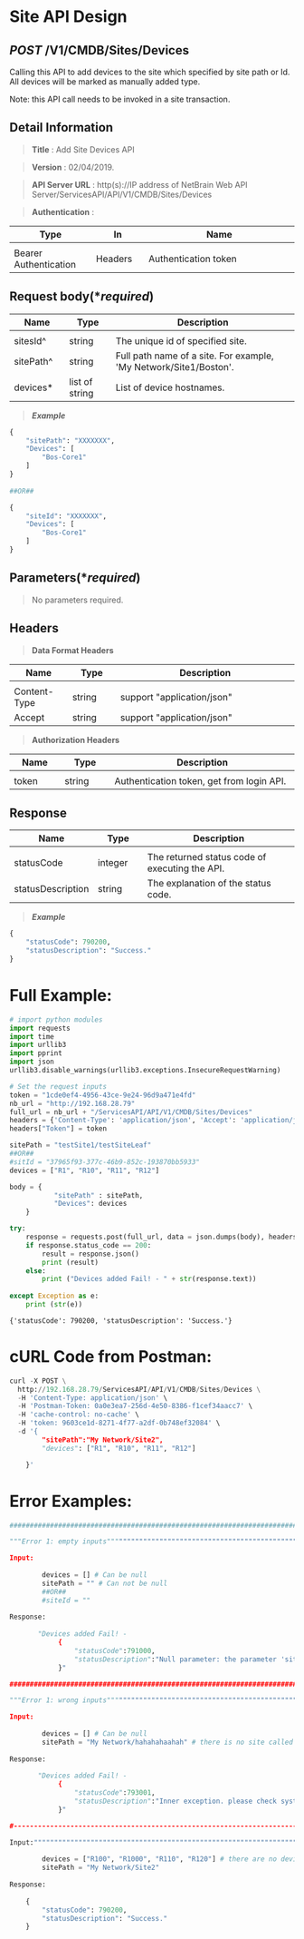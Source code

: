 
# Site API Design

## ***POST*** /V1/CMDB/Sites/Devices
Calling this API to add devices to the site which specified by site path or Id. All devices will be marked as manually added type.

Note: this API call needs to be invoked in a site transaction.

## Detail Information

> **Title** : Add Site Devices API<br>

> **Version** : 02/04/2019.

> **API Server URL** : http(s)://IP address of NetBrain Web API Server/ServicesAPI/API/V1/CMDB/Sites/Devices

> **Authentication** : 

|**Type**|**In**|**Name**|
|------|------|------|
|<img width=100/>|<img width=100/>|<img width=500/>|
|Bearer Authentication| Headers | Authentication token | 


## Request body(****required***)

|**Name**|**Type**|**Description**|
|------|------|------|
|<img width=100/>|<img width=100/>|<img width=500/>|
|sitesId^ | string  | The unique id of specified site.  |
|sitePath^ | string  | Full path name of a site. For example, 'My Network/Site1/Boston'.  |
|devices* | list of string  | List of device hostnames.  |

> ***Example***


```python
{
    "sitePath": "XXXXXXX",
    "Devices": [
        "Bos-Core1"
    ]
}
 
##OR##

{
    "siteId": "XXXXXXX",
    "Devices": [
        "Bos-Core1"
    ]
}
```

## Parameters(****required***)

>No parameters required.

## Headers

> **Data Format Headers**

|**Name**|**Type**|**Description**|
|------|------|------|
|<img width=100/>|<img width=100/>|<img width=500/>|
| Content-Type | string  | support "application/json" |
| Accept | string  | support "application/json" |

> **Authorization Headers**

|**Name**|**Type**|**Description**|
|------|------|------|
|<img width=100/>|<img width=100/>|<img width=500/>|
| token | string  | Authentication token, get from login API. |

## Response

|**Name**|**Type**|**Description**|
|------|------|------|
|<img width=100/>|<img width=100/>|<img width=500/>|
|statusCode| integer | The returned status code of executing the API.  |
|statusDescription| string | The explanation of the status code.  |

> ***Example***


```python
{
    "statusCode": 790200,
    "statusDescription": "Success."
}
```

# Full Example:


```python
# import python modules 
import requests
import time
import urllib3
import pprint
import json
urllib3.disable_warnings(urllib3.exceptions.InsecureRequestWarning)

# Set the request inputs
token = "1cde0ef4-4956-43ce-9e24-96d9a471e4fd"
nb_url = "http://192.168.28.79"
full_url = nb_url + "/ServicesAPI/API/V1/CMDB/Sites/Devices"
headers = {'Content-Type': 'application/json', 'Accept': 'application/json'}
headers["Token"] = token

sitePath = "testSite1/testSiteLeaf"
##OR##
#sitId = "37965f93-377c-46b9-852c-193870bb5933"
devices = ["R1", "R10", "R11", "R12"]

body = {
           "sitePath" : sitePath,
           "Devices": devices
    }         

try:
    response = requests.post(full_url, data = json.dumps(body), headers = headers, verify = False)
    if response.status_code == 200:
        result = response.json()
        print (result)
    else:
        print ("Devices added Fail! - " + str(response.text))
    
except Exception as e:
    print (str(e)) 
```

    {'statusCode': 790200, 'statusDescription': 'Success.'}
    

# cURL Code from Postman:


```python
curl -X POST \
  http://192.168.28.79/ServicesAPI/API/V1/CMDB/Sites/Devices \
  -H 'Content-Type: application/json' \
  -H 'Postman-Token: 0a0e3ea7-256d-4e50-8386-f1cef34aacc7' \
  -H 'cache-control: no-cache' \
  -H 'token: 9603ce1d-8271-4f77-a2df-0b748ef32084' \
  -d '{
        "sitePath":"My Network/Site2",
        "devices": ["R1", "R10", "R11", "R12"]

    }'
```

# Error Examples:


```python
###################################################################################################################    

"""Error 1: empty inputs""""""""""""""""""""""""""""""""""""""""""""""""""""""""""""""""""""""""""""""""""""""""

Input:
        
        devices = [] # Can be null
        sitePath = "" # Can not be null
        ##OR##
        #siteId = ""
        
Response:
    
       "Devices added Fail! - 
            {
                "statusCode":791000,
                "statusDescription":"Null parameter: the parameter 'siteId and sitePath' cannot be null."
            }"

###################################################################################################################    

"""Error 1: wrong inputs""""""""""""""""""""""""""""""""""""""""""""""""""""""""""""""""""""""""""""""""""""""""

Input:
        
        devices = [] # Can be null
        sitePath = "My Network/hahahahaahah" # there is no site called "hahahahaahah"
        
Response:
    
       "Devices added Fail! - 
            {
                "statusCode":793001,
                "statusDescription":"Inner exception. please check system log(default location: log/NgThirdAPI.log)"
            }"

#----------------------------------------------------------------------------------------------------------------------------

Input:""""""""""""""""""""""""""""""""""""""""""""""""""""""""""""""""""""""""""""""""""""""""""""""""""""""""""""""""""
        
        devices = ["R100", "R1000", "R110", "R120"] # there are no devices called "R100", "R1000", "R110" and "R120".
        sitePath = "My Network/Site2" 
        
Response:
    
    {
        "statusCode": 790200,
        "statusDescription": "Success."
    }
    
```
